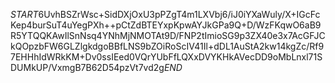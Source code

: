 $START$6UvhBSZrWsc+SidDXjOxU3pPZgT4m1LXVbj6/iJ0iYXaWuly/X+IGcFcKep4burSuT4uYegPXh++pCtZdBTEYxpKpwAYJkGPa9Q+D/WzFKqwO6aB9R5YTQQKAwIlSnNsq4YNhMjNMOTAt9D/FNP2tImioSG9p3ZX40e3x7AcGFJCkQOpzbFW6GLZlgkdgoBBfLNS9bZOiRoScIV41Il+dDL1AuStA2kw14kgZc/Rf97EHHhIdWRkKM+Dv0ssIEed0VQrYUbFfLQXxDVYKHkAVecDD9oMbLnxl71SDUMkUP/VxmgB7B62D54pzVt7vd2g$END$